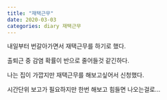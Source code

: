 ```yaml
---
title: "재택근무"
date: 2020-03-03
categories: diary 재택근무
---
```

내일부터 번갈아가면서 재택근무를 하기로 했다.

출퇴근 중 감염 확률이 반으로 줄어들것 같긴하다.

나는 집이 가깝지만 재택근무를 해보고싶어서 신청했다.

시간단위 보고가 필요하지만 한번 해보고 힘들면 나오는걸로...
